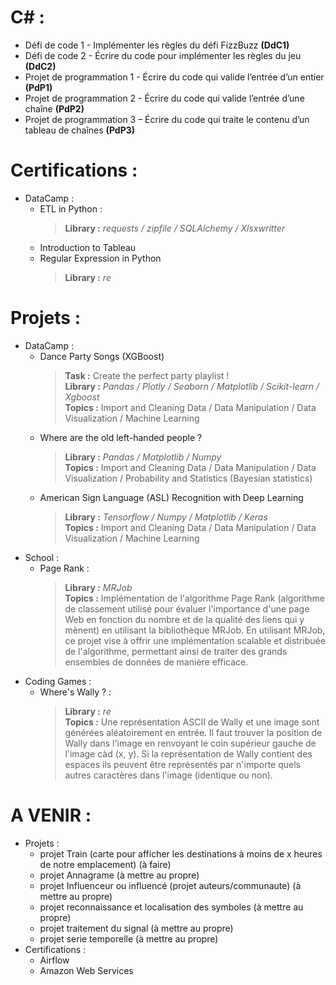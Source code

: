 # C# :
- Défi de code 1 - Implémenter les règles du défi FizzBuzz **(DdC1)**
- Défi de code 2 - Écrire du code pour implémenter les règles du jeu **(DdC2)**
- Projet de programmation 1 - Écrire du code qui valide l’entrée d’un entier **(PdP1)**
- Projet de programmation 2 - Écrire du code qui valide l’entrée d’une chaîne **(PdP2)**
- Projet de programmation 3 – Écrire du code qui traite le contenu d’un tableau de chaînes **(PdP3)**

# Certifications :
- DataCamp : 
  - ETL in Python :
    > **Library :** *requests / zipfile / SQLAlchemy / Xlsxwritter*
  - Introduction to Tableau
  - Regular Expression in Python
    > **Library :** *re*

# Projets : 
- DataCamp :
  - Dance Party Songs (XGBoost)
    > **Task :** Create the perfect party playlist !  
    > **Library :** *Pandas / Plotly / Seaborn / Matplotlib / Scikit-learn / Xgboost*  
    > **Topics :** Import and Cleaning Data / Data Manipulation / Data Visualization / Machine Learning
  - Where are the old left-handed people ?
    > **Library :** *Pandas / Matplotlib / Numpy*  
    > **Topics :** Import and Cleaning Data / Data Manipulation / Data Visualization / Probability and Statistics (Bayesian statistics)
  - American Sign Language (ASL) Recognition with Deep Learning
    > **Library :** *Tensorflow / Numpy / Matplotlib / Keras*  
    > **Topics :** Import and Cleaning Data / Data Manipulation / Data Visualization / Machine Learning
- School : 
  - Page Rank : 
    > **Library :** *MRJob*   
    > **Topics :** Implémentation de l'algorithme Page Rank (algorithme de classement utilisé pour évaluer l'importance d'une page Web en fonction du nombre et de la qualité des liens qui y mènent) en utilisant la bibliothèque MRJob. En utilisant MRJob, ce projet vise à offrir une implémentation scalable et distribuée de l'algorithme, permettant ainsi de traiter des grands ensembles de données de manière efficace.
- Coding Games : 
  - Where's Wally ? : 
    > **Library :** *re*  
    > **Topics :** Une représentation ASCII de Wally et une image sont générées aléatoirement en entrée. Il faut trouver la position de Wally dans l'image en renvoyant le coin supérieur gauche de l'image càd (x, y). Si la représentation de Wally contient des espaces ils peuvent être représentés par n'importe quels autres caractères dans l'image (identique ou non).

# A VENIR : 
- Projets :
  - projet Train (carte pour afficher les destinations à moins de x heures de notre emplacement) (à faire)
  - projet Annagrame (à mettre au propre)
  - projet Influenceur ou influencé (projet auteurs/communaute) (à mettre au propre)
  - projet reconnaissance et localisation des symboles (à mettre au propre)
  - projet traitement du signal (à mettre au propre)
  - projet serie temporelle (à mettre au propre)
- Certifications :
  - Airflow
  - Amazon Web Services
  

